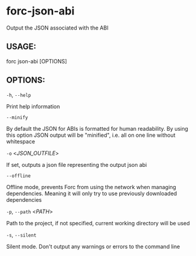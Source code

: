 
# forc-json-abi
Output the JSON associated with the ABI


## USAGE:
forc json-abi [OPTIONS]


## OPTIONS:

`-h`, `--help` 

Print help information

`--minify` 

By default the JSON for ABIs is formatted for human readability. By
using this option JSON output will be "minified", i.e. all on one line
without whitespace

`-o` <_JSON_OUTFILE_>

If set, outputs a json file representing the output json abi

`--offline` 

Offline mode, prevents Forc from using the network when managing
dependencies. Meaning it will only try to use previously downloaded
dependencies

`-p`, `--path` <_PATH_>

Path to the project, if not specified, current working directory will
be used

`-s`, `--silent` 

Silent mode. Don't output any warnings or errors to the command line
